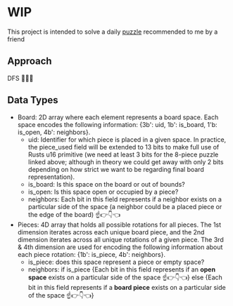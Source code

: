 # WIP

This project is intended to solve a daily [puzzle](https://www.amazon.com/DragonFjord-Puzzle-Day-Original-Challenges/dp/B09BHV12QF) recommended to me by a friend

## Approach

DFS 🌳🕵️‍♀️

## Data Types
- Board: 2D array where each element represents a board space.  Each space encodes the following information: {3b': uid, 1b': is_board, 1'b: is_open, 4b': neighbors}.  
    - uid: Identifier for which piece is placed in a given space.  In practice, the piece_used field will be extended to 13 bits to make full use of Rusts u16 primitive (we need at least 3 bits for the 8-piece puzzle linked above; although in theory we could get away with only 2 bits depending on how strict we want to be regarding final board representation).
    - is_board: Is this space on the board or out of bounds?
    - is_open: Is this space open or occupied by a piece?
    - neighbors: Each bit in this field represents if a neighbor exists on a particular side of the space (a neighbor could be a placed piece or the edge of the board)  ☝️👉👇👈
- Pieces: 4D array that holds all possible rotations for all pieces.  The 1st dimension iterates across each unique board piece, and the 2nd dimension iterates across all unique rotations of a given piece.  The 3rd & 4th dimension are used for encoding the following information about each piece rotation: {1b': is_piece, 4b': neighbors}.
    - is_piece: does this space represent a piece or empty space?
    - neighbors: if is_piece {Each bit in this field represents if an **open space** exists on a particular side of the space ☝️👉👇👈} else {Each bit in this field represents if a **board piece** exists on a particular side of the space ☝️👉👇👈}
